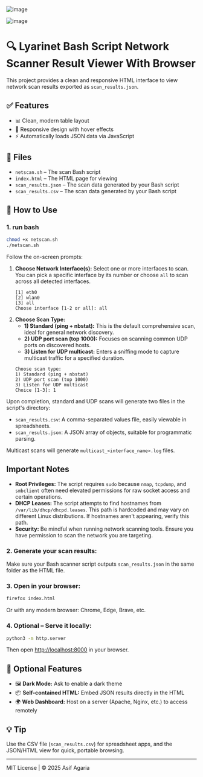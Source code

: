 ![image](https://github.com/user-attachments/assets/b56260c0-d325-4609-80ff-95b111a58b96)

![image](https://github.com/user-attachments/assets/e6bc3bd8-2878-43c2-84b3-821a9bc77532)





# 🔍 Lyarinet Bash Script Network Scanner Result Viewer With Browser

This project provides a clean and responsive HTML interface to view network scan results exported as `scan_results.json`.

## ✅ Features

- 📊 Clean, modern table layout
- 📱 Responsive design with hover effects
- ⚡ Automatically loads JSON data via JavaScript

## 📁 Files

- `netscan.sh` – The scan Bash script 
- `index.html` – The HTML page for viewing
- `scan_results.json` – The scan data generated by your Bash script
- `scan_results.csv` – The scan data generated by your Bash script

## 🚀 How to Use
### 1. run bash
```sh
chmod +x netscan.sh
./netscan.sh
```

Follow the on-screen prompts:

1.  **Choose Network Interface(s):** Select one or more interfaces to scan. You can pick a specific interface by its number or choose `all` to scan across all detected interfaces.
    ```
    [1] eth0
    [2] wlan0
    [3] all
    Choose interface [1-2 or all]: all
    ```
2.  **Choose Scan Type:**
    *   **1) Standard (ping + nbstat):** This is the default comprehensive scan, ideal for general network discovery.
    *   **2) UDP port scan (top 1000):** Focuses on scanning common UDP ports on discovered hosts.
    *   **3) Listen for UDP multicast:** Enters a sniffing mode to capture multicast traffic for a specified duration.
    ```
    Choose scan type:
    1) Standard (ping + nbstat)
    2) UDP port scan (top 1000)
    3) Listen for UDP multicast
    Choice [1-3]: 1
    ```

Upon completion, standard and UDP scans will generate two files in the script's directory:

*   `scan_results.csv`: A comma-separated values file, easily viewable in spreadsheets.
*   `scan_results.json`: A JSON array of objects, suitable for programmatic parsing.

Multicast scans will generate `multicast_<interface_name>.log` files.

## 	Important Notes

*   **Root Privileges:** The script requires `sudo` because `nmap`, `tcpdump`, and `smbclient` often need elevated permissions for raw socket access and certain operations.
*   **DHCP Leases:** The script attempts to find hostnames from `/var/lib/dhcp/dhcpd.leases`. This path is hardcoded and may vary on different Linux distributions. If hostnames aren't appearing, verify this path.
*   **Security:** Be mindful when running network scanning tools. Ensure you have permission to scan the network you are targeting.

### 2. Generate your scan results:
Make sure your Bash scanner script outputs `scan_results.json` in the same folder as the HTML file.

### 3. Open in your browser:
```bash
firefox index.html
```
Or with any modern browser: Chrome, Edge, Brave, etc.

### 4. Optional – Serve it locally:
```bash
python3 -m http.server
```
Then open [http://localhost:8000](http://localhost:8000) in your browser.

## 🌟 Optional Features

- 🖼 **Dark Mode:** Ask to enable a dark theme
- 📦 **Self-contained HTML:** Embed JSON results directly in the HTML
- 🌍 **Web Dashboard:** Host on a server (Apache, Nginx, etc.) to access remotely

## 💡 Tip
Use the CSV file (`scan_results.csv`) for spreadsheet apps, and the JSON/HTML view for quick, portable browsing.

---
MIT License | © 2025 Asif Agaria
